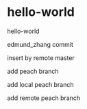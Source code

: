 # hello-world
hello-world

edmund_zhang commit

insert by remote master

add peach branch

add local peach branch

add remote peach branch

